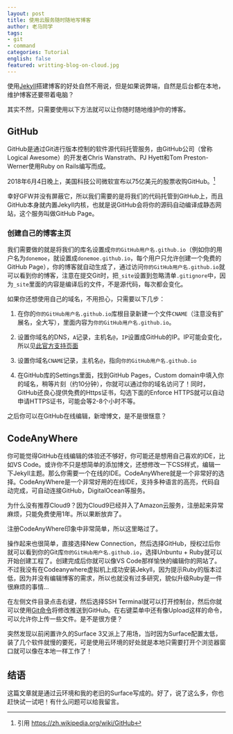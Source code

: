 ```yaml
---
layout: post
title: 使用云服务随时随地写博客
author: 老马同学
tags:
- git
- command
categories: Tutorial
english: false
featured: writting-blog-on-cloud.jpg
---
```


使用[Jekyll](https://ike.today/cheat-sheet/2017/06/05/useful-build-command-and-parameters-of-jekyll/)搭建博客的好处自然不用说，但是如果说弊端，自然是后台都在本地，维护博客还要带着电脑？

其实不然，只需要使用以下方法就可以让你随时随地维护你的博客。

## GitHub

GitHub是通过Git进行版本控制的软件源代码托管服务，由GitHub公司（曾称Logical Awesome）的开发者Chris Wanstrath、PJ Hyett和Tom Preston-Werner使用Ruby on Rails编写而成。 

2018年6月4日晚上，美国科技公司微软宣布以75亿美元的股票收购GitHub。[^1]

[^1]: 引用 https://zh.wikipedia.org/wiki/GitHub

幸好GFW并没有屏蔽它，所以我们需要的是将我们的代码托管到GitHub上，而且GitHub本身就内置Jekyll内核，也就是说GitHub会将你的源码自动编译成静态网站，这个服务叫做GitHub Page。

### 创建自己的博客主页

我们需要做的就是将我们的库名设置成``你的GitHub用户名.github.io``（例如你的用户名为``donemoe``，就设置成``donemoe.github.io``，每个用户只允许创建一个免费的GitHub Page），你的博客就自动生成了，通过访问``你的GitHub用户名.github.io``就可以看到你的博客，注意在提交Git时，把``_site``设置到忽略清单``.gitignore``中，因为``_site``里面的内容是编译后的文件，不是源代码，每次都会变化。

如果你还想使用自己的域名，不用担心，只需要以下几步：

1. 在你的``你的GitHub用户名.github.io``库根目录新建一个文件``CNAME``（注意没有扩展名，全大写），里面内容为``你的GitHub用户名.github.io``。

2. 设置你域名的DNS，``A``记录，主机名``@``，``IP``设置成GitHub的IP。IP可能会变化，所以见[此官方支持页面](https://help.github.com/articles/setting-up-an-apex-domain/#configuring-a-records-with-your-dns-provider)

3. 设置你域名``CNAME``记录，主机名``@``，指向``你的GitHub用户名.github.io``

4. 在GitHub库的Settings里面，找到GitHub Pages，Custom domain中填入你的域名，稍等片刻（约10分钟），你就可以通过你的域名访问了！同时，GitHub还良心提供免费的Https证书，勾选下面的Enforce HTTPS就可以自动申请HTTPS证书，可能会等2-8个小时不等。

之后你可以在GitHub在线编辑，新增博文，是不是很惬意？

## CodeAnyWhere

你可能觉得GitHub在线编辑的体验还不够好，你可能还是想用自己喜欢的IDE，比如VS Code。或许你不只是想简单的添加博文，还想修改一下CSS样式，编辑一下Jekyll主题。那么你需要一个在线的IDE。CodeAnyWhere就是一个非常好的选择。CodeAnyWhere是一个非常好用的在线IDE，支持多种语言的高亮，代码自动完成，可自动连接GitHub，DigitalOcean等服务。

为什么没有推荐Cloud9？因为Cloud9已经并入了Amazon云服务，注册起来异常麻烦，只能免费使用1年。所以果断放弃了。

注册CodeAnyWhere印象中非常简单，所以这里略过了。

操作起来也很简单，直接选择New Connection，然后选择GitHub，授权过后你就可以看到你的Git库``你的GitHub用户名.github.io``，选择Unbuntu + Ruby就可以开始创建工程了。创建完成后你就可以像VS Code那样愉快的编辑你的网站了。不过我没有在Codeanywhere虚拟机上成功安装Jekyll，因为提示Ruby的版本过低，因为并没有编辑博客的需求，所以也就没有过多研究，貌似升级Ruby是一件很麻烦的事情...

在左侧文件目录点击右键，然后选择SSH Terminal就可以打开控制台，然后你就可以使用[Git命令](https://ike.today/cheat-sheet/2018/07/28/basic-git-command/)将修改推送到GitHub。在右键菜单中还有像Upload这样的命令，可以允许你上传一些文件。是不是很方便？

突然发现以前闲置许久的Surface 3又派上了用场，当时因为Surface配置太低，装了几个软件就慢的要死，可是使用云环境的好处就是本地只需要打开个浏览器窗口就可以像在本地一样工作了！

## 结语

这篇文章就是通过云环境和我的老旧的Surface写成的。好了，说了这么多，你也赶快试一试吧！有什么问题可以给我留言。

